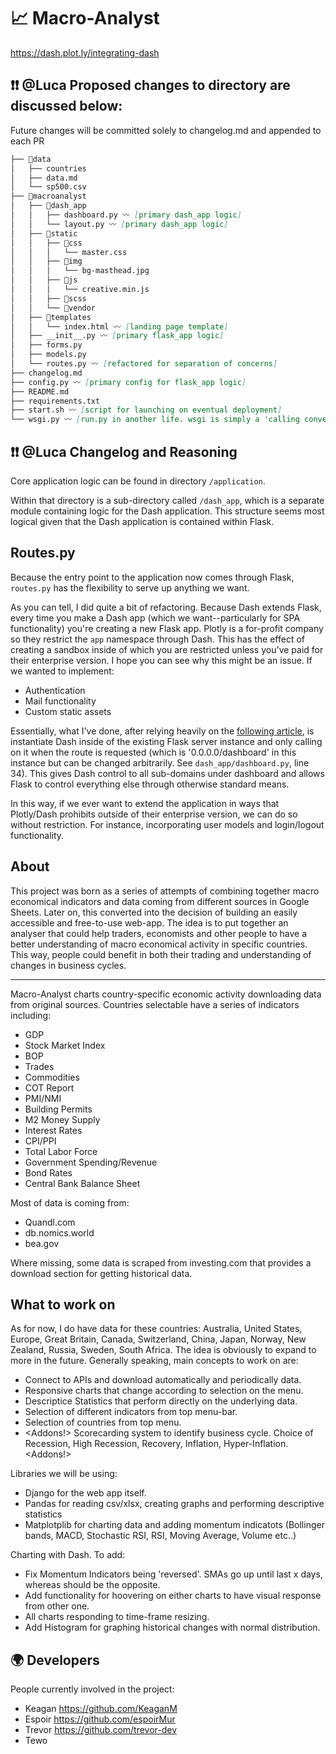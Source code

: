 # 📈 Macro-Analyst 

https://dash.plot.ly/integrating-dash

## ❗️❗️ **@Luca** Proposed changes to directory are discussed below:
Future changes will be committed solely to changelog.md and appended to each PR
```md
├── 📂data
│   ├── countries
│   ├── data.md
│   └── sp500.csv
├── 📂macroanalyst
│   ├── 📂dash_app
│   │   ├── dashboard.py 〰️ [primary dash_app logic]
│   │   └── layout.py 〰️ [primary dash_app logic]
│   ├── 📂static
│   │   ├── 📂css
│   │   │   └── master.css
│   │   ├── 📂img
│   │   │   └── bg-masthead.jpg
│   │   ├── 📂js
│   │   │   └── creative.min.js
│   │   ├── 📂scss
│   │   └── 📂vendor
│   ├── 📂templates
│   │   └── index.html 〰️ [landing page template]
│   ├── __init__.py 〰️ [primary flask_app logic]
│   ├── forms.py
│   ├── models.py
│   └── routes.py 〰️ [refactored for separation of concerns]
├── changelog.md
├── config.py 〰️ [primary config for flask_app logic]
├── README.md
├── requirements.txt
├── start.sh 〰️ [script for launching on eventual deployment]
└── wsgi.py 〰️ [run.py in another life. wsgi is simply a 'calling convention']
```
## ❗️❗️ **@Luca** Changelog and Reasoning

Core application logic can be found in directory `/application`.

Within that directory is a sub-directory called `/dash_app`, which is a separate module containing logic for the Dash application.
This structure seems most logical given that the Dash application is contained within Flask.

## Routes.py

Because the entry point to the application now comes through Flask, `routes.py` has the flexibility to serve up anything we want.

As you can tell, I did quite a bit of refactoring. Because Dash extends Flask, every time you make a Dash app (which we want--particularly for SPA functionality) you're creating a new Flask app. Plotly is a for-profit company so they restrict the `app` namespace through Dash. This has the effect of creating a sandbox inside of which you are restricted unless you've paid for their enterprise version. I hope you can see why this might be an issue. If we wanted to implement:
- Authentication
- Mail functionality
- Custom static assets

Essentially, what I've done, after relying heavily on the [following article](https://hackersandslackers.com/plotly-dash-with-flask/), is instantiate Dash inside of the existing Flask server instance and only calling on it when the route is requested (which is '0.0.0.0/dashboard' in this instance but can be changed arbitrarily. See `dash_app/dashboard.py`, line 34). This gives Dash control to all sub-domains under dashboard and allows Flask to control everything else through otherwise standard means.

In this way, if we ever want to extend the application in ways that Plotly/Dash prohibits outside of their enterprise version, we can do so without restriction. For instance, incorporating user models and login/logout functionality.


## About

This project was born as a series of attempts of combining together macro economical indicators and data coming from different sources in Google Sheets. Later on, this converted into the decision of building an easily accessible and free-to-use web-app. The idea is to put together an analyser that could help traders, economists and other people to have a better understanding of macro economical activity in specific countries. This way, people could benefit in both their trading and understanding of changes in business cycles. 

--------------
Macro-Analyst charts country-specific economic activity downloading data from original sources. Countries selectable have a series of indicators including:
- GDP
- Stock Market Index 
- BOP
- Trades
- Commodities
- COT Report
- PMI/NMI
- Building Permits
- M2 Money Supply
- Interest Rates
- CPI/PPI
- Total Labor Force
- Government Spending/Revenue
- Bond Rates
- Central Bank Balance Sheet

Most of data is coming from:
- Quandl.com
- db.nomics.world
- bea.gov

Where missing, some data is scraped from investing.com that provides a download section for getting historical data. 

## What to work on
As for now, I do have data for these countries: Australia, United States, Europe, Great Britain, Canada, Switzerland, China, Japan, Norway, New Zealand, Russia, Sweden, South Africa. The idea is obviously to expand to more in the future. 
Generally speaking, main concepts to work on are:
- Connect to APIs and download automatically and periodically data.
- Responsive charts that change according to selection on the menu.
- Descriptice Statistics that perform directly on the underlying data.
- Selection of different indicators from top menu-bar.
- Selection of countries from top menu.
- <Addons!> Scorecarding system to identify business cycle. Choice of Recession, High Recession, Recovery, Inflation, Hyper-Inflation. <Addons!>

Libraries we will be using:
- Django for the web app itself.
- Pandas for reading csv/xlsx, creating graphs and performing descriptive statistics
- Matplotplib for charting data and adding momentum indicatots (Bollinger bands, MACD, Stochastic RSI, RSI, Moving Average, Volume etc..)

Charting with Dash.
To add:
- Fix Momentum Indicators being 'reversed'. SMAs go up until last x days, whereas should be the opposite.
- Add functionality for hoovering on either charts to have visual response from other one. 
- All charts responding to time-frame resizing.  
- Add Histogram for graphing historical changes with normal distribution. 

## 🌍 Developers
People currently involved in the project:
- Keagan https://github.com/KeaganM
- Espoir https://github.com/espoirMur
- Trevor https://github.com/trevor-dev
- Tewo 